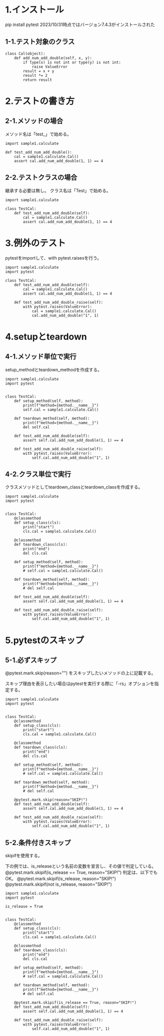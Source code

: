 # 1.インストール
pip install pytest
2023/10/31時点ではバージョン7.4.3がインストールされた

## 1-1.テスト対象のクラス

```
class Cal(object):
    def add_num_add_double(self, x, y):
        if type(x) is not int or type(y) is not int:
            raise ValueError
        result = x + y
        result *= 2
        return result

```

# 2.テストの書き方

## 2-1.メソッドの場合

メソッド名は「test_」で始める。

```
import sample1.calculate

def test_add_num_add_double():
    cal = sample1.calculate.Cal()
    assert cal.add_num_add_double(1, 1) == 4

```

## 2-2.テストクラスの場合
継承する必要は無し。
クラス名は「Test」で始める。

```
import sample1.calculate

class TestCal:
    def test_add_num_add_double(self):
        cal = sample1.calculate.Cal()
        assert cal.add_num_add_double(1, 1) == 4

```

# 3.例外のテスト

pytestをimportして、with pytest.raisesを行う。

```
import sample1.calculate
import pytest

class TestCal:
    def test_add_num_add_double(self):
        cal = sample1.calculate.Cal()
        assert cal.add_num_add_double(1, 1) == 4

    def test_add_num_add_double_raise(self):
        with pytest.raises(ValueError):
            cal = sample1.calculate.Cal()
            cal.add_num_add_double("1", 1)

```

# 4.setupとteardown

## 4-1.メソッド単位で実行

setup_methodとteardown_methodを作成する。

```
import sample1.calculate
import pytest


class TestCal:
    def setup_method(self, method):
        print(f"method={method.__name__}")
        self.cal = sample1.calculate.Cal()

    def teardown_method(self, method):
        print(f"method={method.__name__}")
        del self.cal

    def test_add_num_add_double(self):
        assert self.cal.add_num_add_double(1, 1) == 4

    def test_add_num_add_double_raise(self):
        with pytest.raises(ValueError):
            self.cal.add_num_add_double("1", 1)

```

## 4-2.クラス単位で実行

クラスメソッドとしてteardown_classとteardown_classを作成する。

```
import sample1.calculate
import pytest


class TestCal:
    @classmethod
    def setup_class(cls):
        print("start")
        cls.cal = sample1.calculate.Cal()

    @classmethod
    def teardown_class(cls):
        print("end")
        del cls.cal

    def setup_method(self, method):
        print(f"method={method.__name__}")
        # self.cal = sample1.calculate.Cal()

    def teardown_method(self, method):
        print(f"method={method.__name__}")
        # del self.cal

    def test_add_num_add_double(self):
        assert self.cal.add_num_add_double(1, 1) == 4

    def test_add_num_add_double_raise(self):
        with pytest.raises(ValueError):
            self.cal.add_num_add_double("1", 1)

```

# 5.pytestのスキップ

## 5-1.必ずスキップ

@pytest.mark.skip(reason="")
をスキップしたいメソッドの上に記載する。

スキップ理由を表示したい場合はpytestを実行する際に「-rs」オプションを指定する。

```
import sample1.calculate
import pytest


class TestCal:
    @classmethod
    def setup_class(cls):
        print("start")
        cls.cal = sample1.calculate.Cal()

    @classmethod
    def teardown_class(cls):
        print("end")
        del cls.cal

    def setup_method(self, method):
        print(f"method={method.__name__}")
        # self.cal = sample1.calculate.Cal()

    def teardown_method(self, method):
        print(f"method={method.__name__}")
        # del self.cal

    @pytest.mark.skip(reason="SKIP!")
    def test_add_num_add_double(self):
        assert self.cal.add_num_add_double(1, 1) == 4

    def test_add_num_add_double_raise(self):
        with pytest.raises(ValueError):
            self.cal.add_num_add_double("1", 1)

```

## 5-2.条件付きスキップ

skipifを使用する。

下の例では、is_releaseという名前の変数を宣言し、その値で判定している。
@pytest.mark.skipif(is_release == True, reason="SKIP!")
判定は、以下でもOK。
@pytest.mark.skipif(is_release, reason="SKIP!")
@pytest.mark.skipif(not is_release, reason="SKIP!")

```
import sample1.calculate
import pytest

is_release = True


class TestCal:
    @classmethod
    def setup_class(cls):
        print("start")
        cls.cal = sample1.calculate.Cal()

    @classmethod
    def teardown_class(cls):
        print("end")
        del cls.cal

    def setup_method(self, method):
        print(f"method={method.__name__}")
        # self.cal = sample1.calculate.Cal()

    def teardown_method(self, method):
        print(f"method={method.__name__}")
        # del self.cal

    @pytest.mark.skipif(is_release == True, reason="SKIP!")
    def test_add_num_add_double(self):
        assert self.cal.add_num_add_double(1, 1) == 4

    def test_add_num_add_double_raise(self):
        with pytest.raises(ValueError):
            self.cal.add_num_add_double("1", 1)

```